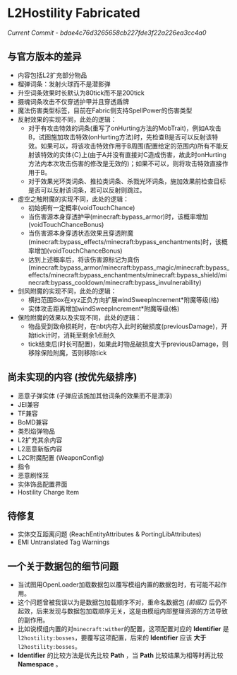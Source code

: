 # L2Hostility Fabricated

*Current Commit - bdae4c76d3265658cb227fde3f22a226ea3cc4a0*

## 与官方版本的差异
- 内容包括L2扩充部分物品
- 榴弹词条：发射火球而不是潜影弹
- 升空词条效果时长默认为80tick而不是200tick
- 摄魂词条攻击不仅穿透护甲并且穿透盾牌
- 魔法伤害类型标签，目前在Fabric侧支持SpellPower的伤害类型
- 反射效果的实现不同，此处的逻辑：
  - 对于有攻击特效的词条(重写了onHurting方法的MobTrait)，例如A攻击B，试图施加攻击特效(onHurting方法)时，先检查B是否可以反射该特效。如果可以，将该攻击特效作用于B周围(配置给定的范围内)所有不能反射该特效的实体{C}上(由于A并没有直接对C造成伤害，故此时onHurting方法内本次攻击伤害的修改是无效的)；如果不可以，则将攻击特效直接作用于B。
  - 对于效果光环类词条、推拉类词条、杀戮光环词条，施加效果前检查目标是否可以反射该词条，若可以反射则跳过。
- 虚空之触附魔的实现不同，此处的逻辑：
  - 初始拥有一定概率(voidTouchChance)
  - 当伤害源本身穿透护甲(minecraft:bypass_armor)时，该概率增加(voidTouchChanceBonus)
  - 当伤害源本身穿透状态效果且穿透附魔(minecraft:bypass_effects/minecraft:bypass_enchantments)时，该概率增加(voidTouchChanceBonus)
  - 达到上述概率后，将该伤害源标记为真伤(minecraft:bypass_armor/minecraft:bypass_magic/minecraft:bypass_effects/minecraft:bypass_enchantments/minecraft:bypass_shield/minecraft:bypass_cooldown/minecraft:bypass_invulnerability)
- 剑风附魔的实现不同，此处的逻辑：
  - 横扫范围Box在xyz正负方向扩展windSweepIncrement*附魔等级(格)
  - 实体攻击距离增加windSweepIncrement*附魔等级(格)
- 保险附魔的效果以及实现不同，此处的逻辑：
  - 物品受到致命损耗时，在nbt内存入此时的破损度(previousDamage)，开始tick计时，消耗至剩余1点耐久
  - tick结束后(时长可配置)，如果此时物品破损度大于previousDamage，则移除保险附魔，否则移除tick

## 尚未实现的内容 (按优先级排序)
- 恶意子弹实体 (子弹应该施加其他词条的效果而不是漂浮)
- JEI兼容
- TF兼容
- BoMD兼容
- 类烈焰弹物品
- L2扩充其余内容
- L2恶意新版内容
- L2C附魔配置 (WeaponConfig)
- 指令
- 恶意刷怪笼
- 实体饰品配置界面
- Hostility Charge Item

## 待修复
- 实体交互距离问题 (ReachEntityAttributes & PortingLibAttributes)
- EMI Untranslated Tag Warnings

## 一个关于数据包的细节问题
- 当试图用OpenLoader加载数据包以覆写模组内置的数据包时，有可能不起作用。
- 这个问题曾被我误以为是数据包加载顺序不对，重命名数据包 *(前缀Z)* 后仍不起效，后来发现与数据包加载顺序无关，这是由模组内部整理资源的方法导致的副作用。
- 比如说模组内置的对`minecraft:wither`的配置，这项配置对应的 **Identifier** 是`l2hostility:bosses`，要覆写这项配置，后来的 **Identifier** 应该 **大于** `l2hostility:bosses`。
- **Identifier** 的比较方法是优先比较 **Path** ，当 **Path** 比较结果为相等时再比较 **Namespace** 。